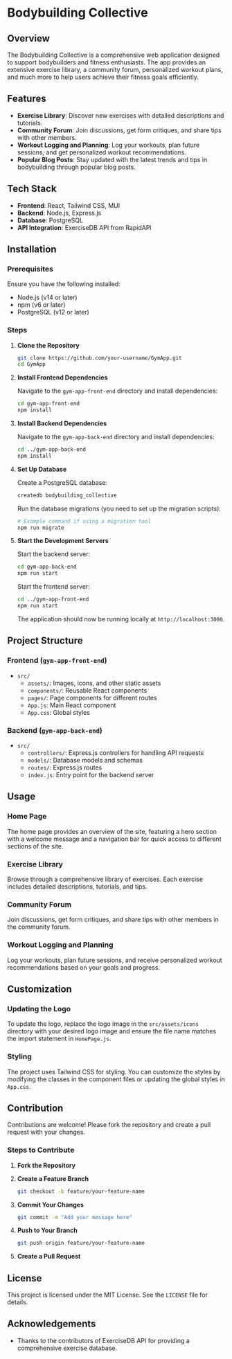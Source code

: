 # Bodybuilding Collective

## Overview

The Bodybuilding Collective is a comprehensive web application designed to support bodybuilders and fitness enthusiasts. The app provides an extensive exercise library, a community forum, personalized workout plans, and much more to help users achieve their fitness goals efficiently.

## Features

- **Exercise Library**: Discover new exercises with detailed descriptions and tutorials.
- **Community Forum**: Join discussions, get form critiques, and share tips with other members.
- **Workout Logging and Planning**: Log your workouts, plan future sessions, and get personalized workout recommendations.
- **Popular Blog Posts**: Stay updated with the latest trends and tips in bodybuilding through popular blog posts.

## Tech Stack

- **Frontend**: React, Tailwind CSS, MUI
- **Backend**: Node.js, Express.js
- **Database**: PostgreSQL
- **API Integration**: ExerciseDB API from RapidAPI

## Installation

### Prerequisites

Ensure you have the following installed:

- Node.js (v14 or later)
- npm (v6 or later)
- PostgreSQL (v12 or later)

### Steps

1. **Clone the Repository**

    ```bash
    git clone https://github.com/your-username/GymApp.git
    cd GymApp
    ```

2. **Install Frontend Dependencies**

    Navigate to the `gym-app-front-end` directory and install dependencies:

    ```bash
    cd gym-app-front-end
    npm install
    ```

3. **Install Backend Dependencies**

    Navigate to the `gym-app-back-end` directory and install dependencies:

    ```bash
    cd ../gym-app-back-end
    npm install
    ```

4. **Set Up Database**

    Create a PostgreSQL database:

    ```bash
    createdb bodybuilding_collective
    ```

    Run the database migrations (you need to set up the migration scripts):

    ```bash
    # Example command if using a migration tool
    npm run migrate
    ```

5. **Start the Development Servers**

    Start the backend server:

    ```bash
    cd gym-app-back-end
    npm run start
    ```

    Start the frontend server:

    ```bash
    cd ../gym-app-front-end
    npm run start
    ```

    The application should now be running locally at `http://localhost:3000`.

## Project Structure

### Frontend (`gym-app-front-end`)

- `src/`
  - `assets/`: Images, icons, and other static assets
  - `components/`: Reusable React components
  - `pages/`: Page components for different routes
  - `App.js`: Main React component
  - `App.css`: Global styles

### Backend (`gym-app-back-end`)

- `src/`
  - `controllers/`: Express.js controllers for handling API requests
  - `models/`: Database models and schemas
  - `routes/`: Express.js routes
  - `index.js`: Entry point for the backend server

## Usage

### Home Page

The home page provides an overview of the site, featuring a hero section with a welcome message and a navigation bar for quick access to different sections of the site.

### Exercise Library

Browse through a comprehensive library of exercises. Each exercise includes detailed descriptions, tutorials, and tips.

### Community Forum

Join discussions, get form critiques, and share tips with other members in the community forum.

### Workout Logging and Planning

Log your workouts, plan future sessions, and receive personalized workout recommendations based on your goals and progress.

## Customization

### Updating the Logo

To update the logo, replace the logo image in the `src/assets/icons` directory with your desired logo image and ensure the file name matches the import statement in `HomePage.js`.

### Styling

The project uses Tailwind CSS for styling. You can customize the styles by modifying the classes in the component files or updating the global styles in `App.css`.

## Contribution

Contributions are welcome! Please fork the repository and create a pull request with your changes.

### Steps to Contribute

1. **Fork the Repository**
2. **Create a Feature Branch**

    ```bash
    git checkout -b feature/your-feature-name
    ```

3. **Commit Your Changes**

    ```bash
    git commit -m "Add your message here"
    ```

4. **Push to Your Branch**

    ```bash
    git push origin feature/your-feature-name
    ```

5. **Create a Pull Request**

## License

This project is licensed under the MIT License. See the `LICENSE` file for details.

## Acknowledgements

- Thanks to the contributors of ExerciseDB API for providing a comprehensive exercise database.

